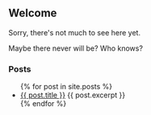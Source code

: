 ## Welcome

Sorry, there's not much to see here yet.

Maybe there never will be? Who knows?

### Posts

<ul>
  {% for post in site.posts %}
    <li>
      <a href="{{ post.url }}">{{ post.title }}</a>
      {{ post.excerpt }}
    </li>
  {% endfor %}
</ul>